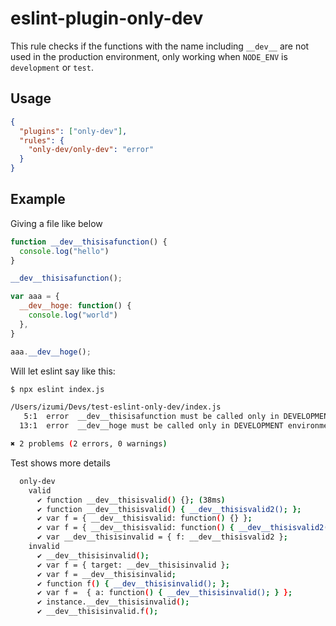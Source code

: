 # eslint-plugin-only-dev

This rule checks if the functions with the name including `__dev__` are not used in the production environment, only working when `NODE_ENV` is `development` or `test`.

## Usage
```json
{
  "plugins": ["only-dev"],
  "rules": {
    "only-dev/only-dev": "error"
  }
}
```

## Example
Giving a file like below

```js
function __dev__thisisafunction() {
  console.log("hello")
}

__dev__thisisafunction();

var aaa = {
  __dev__hoge: function() {
    console.log("world")
  },
}

aaa.__dev__hoge();
```

Will let eslint say like this:

```bash
$ npx eslint index.js

/Users/izumi/Devs/test-eslint-only-dev/index.js
   5:1  error  __dev__thisisafunction must be called only in DEVELOPMENT environment  only-dev/only-dev
  13:1  error  __dev__hoge must be called only in DEVELOPMENT environment             only-dev/only-dev

✖ 2 problems (2 errors, 0 warnings)
```

Test shows more details

```bash
  only-dev
    valid
      ✔ function __dev__thisisvalid() {}; (38ms)
      ✔ function __dev__thisisvalid() { __dev__thisisvalid2(); };
      ✔ var f = { __dev__thisisvalid: function() {} };
      ✔ var f = { __dev__thisisvalid: function() { __dev__thisisvalid2(); } };
      ✔ var __dev__thisisinvalid = { f: __dev__thisisvalid2 };
    invalid
      ✔ __dev__thisisinvalid();
      ✔ var f = { target: __dev__thisisinvalid };
      ✔ var f = __dev__thisisinvalid;
      ✔ function f() { __dev__thisisinvalid(); };
      ✔ var f =  { a: function() { __dev__thisisinvalid(); } };
      ✔ instance.__dev__thisisinvalid();
      ✔ __dev__thisisinvalid.f();
```
